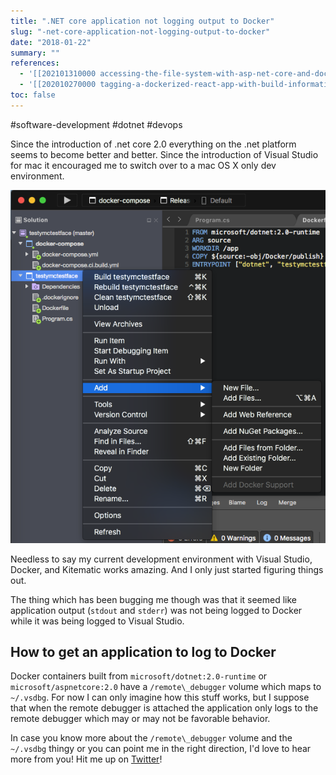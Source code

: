 ```yaml
---
title: ".NET core application not logging output to Docker"
slug: "-net-core-application-not-logging-output-to-docker"
date: "2018-01-22"
summary: ""
references: 
  - '[[202101310000 accessing-the-file-system-with-asp-net-core-and-docker]]'
  - '[[202010270000 tagging-a-dockerized-react-app-with-build-information]]'
toc: false
---
```


#software-development #dotnet #devops

Since the introduction of .net core 2.0 everything on the .net platform seems to become better and better. Since the introduction of Visual Studio for mac it encouraged me to switch over to a mac OS X only dev environment.

![](/uploads/screen_shot_2018_01_22_at_11_21_27_am_x_588_659x_e41427cd87.png)

Needless to say my current development environment with Visual Studio, Docker, and Kitematic works amazing. And I only just started figuring things out.

The thing which has been bugging me though was that it seemed like application output (`stdout` and `stderr`) was not being logged to Docker while it was being logged to Visual Studio.

## **How to get an application to log to Docker**

Docker containers built from `microsoft/dotnet:2.0-runtime` or `microsoft/aspnetcore:2.0` have a `/remote\_debugger` volume which maps to `~/.vsdbg`. For now I can only imagine how this stuff works, but I suppose that when the remote debugger is attached the application only logs to the remote debugger which may or may not be favorable behavior.

In case you know more about the `/remote\_debugger` volume and the `~/.vsdbg` thingy or you can point me in the right direction, I'd love to hear more from you! Hit me up on [Twitter](https://twitter.com/CorstianBoerman)!
